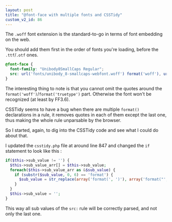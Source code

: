 ```yaml
---
layout: post
title: "@font-face with multiple fonts and CSSTidy"
custom_v2_id: 86
---
```


The `.woff` font extension is the standard-to-go in terms of font embedding on
the web.

You should add them first in the order of fonts you're loading, before the
`.ttf`/`.otf` ones.

```css
@font-face {  
  font-family: "Unibody8SmallCaps Regular";  
  src: url('fonts/unibody_8-smallcaps-webfont.woff') format('woff'), url('fonts/unibody_8-smallcaps-webfont.ttf') format('truetype');  
}
```

The interesting thing to note is that you cannot omit the quotes around the
`format('woff')`/`format('truetype')` part. Otherwise the font won't be
recognized (at least by FF3.6).

CSSTidy seems to have a bug when there are multiple `format() `declarations in
a rule, it removes quotes in each of them except the last one, thus making the
whole rule unparsable by the browser.

So I started, again, to dig into the CSSTidy code and see what I could do
about that.

I updated the `csstidy.php` file at around line 847 and changed the `if`
statement to look like this :

    
```php
if($this->sub_value != '') {  
  $this->sub_value_arr[] = $this->sub_value;  
  foreach($this->sub_value_arr as &$sub_value) {  
    if (substr($sub_value, 0, 6) == 'format') {  
      $sub_value = str_replace(array('format(', ')'), array('format("', '")'), $sub_value);  
    }  
  }  
  $this->sub_value = '';  
}
```

This way all sub values of the `src:` rule will be correctly parsed, and not
only the last one.

